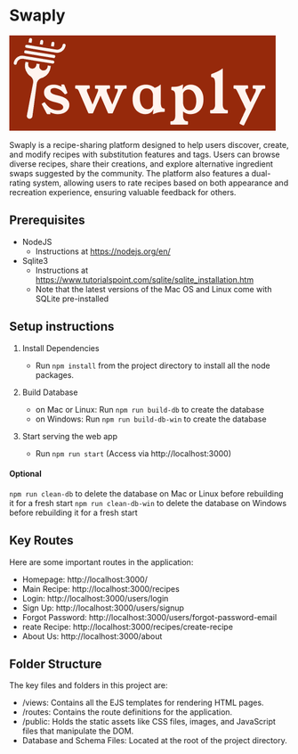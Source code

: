 # Swaply

![Logo](public/images/logo.png)

Swaply is a recipe-sharing platform designed to help users discover, create, and modify recipes with substitution features and tags. Users can browse diverse recipes, share their creations, and explore alternative ingredient swaps suggested by the community. The platform also features a dual-rating system, allowing users to rate recipes based on both appearance and recreation experience, ensuring valuable feedback for others. 


## Prerequisites

* NodeJS 
    - Instructions at https://nodejs.org/en/
* Sqlite3 
    - Instructions at https://www.tutorialspoint.com/sqlite/sqlite_installation.htm 
    - Note that the latest versions of the Mac OS and Linux come with SQLite pre-installed

## Setup instructions 

1. Install Dependencies 
    - Run ```npm install``` from the project directory to install all the node packages.

2. Build Database
   - on Mac or Linux: Run ```npm run build-db``` to create the database 
   - on Windows: Run ```npm run build-db-win``` to create the database 

3. Start serving the web app
   * Run ```npm run start``` (Access via http://localhost:3000)

 #### Optional
 
```npm run clean-db``` to delete the database on Mac or Linux before rebuilding it for a fresh start
```npm run clean-db-win``` to delete the database on Windows before rebuilding it for a fresh start

## Key Routes
Here are some important routes in the application:

- Homepage: http://localhost:3000/
- Main Recipe: http://localhost:3000/recipes
- Login: http://localhost:3000/users/login
- Sign Up: http://localhost:3000/users/signup
- Forgot Password: http://localhost:3000/users/forgot-password-email
- reate Recipe: http://localhost:3000/recipes/create-recipe
- About Us: http://localhost:3000/about


## Folder Structure 

The key files and folders in this project are:
- /views: Contains all the EJS templates for rendering HTML pages.
- /routes: Contains the route definitions for the application.
- /public: Holds the static assets like CSS files, images, and JavaScript files that manipulate the DOM.
- Database and Schema Files: Located at the root of the project directory.
